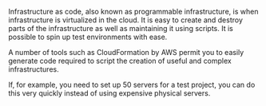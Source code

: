 Infrastructure as code, also known as programmable infrastructure, is when infrastructure is virtualized in the cloud. It is easy to create and destroy parts of the infrastructure as well as maintaining it using scripts. It is possible to spin up test environments with ease.

A number of tools such as CloudFormation by AWS permit you to easily generate code required to script the creation of useful and complex infrastructures.

If, for example, you need to set up 50 servers for a test project, you can do this very quickly instead of using expensive physical servers.